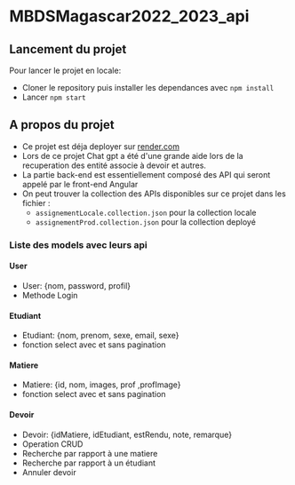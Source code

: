# MBDSMagascar2022_2023_api

## Lancement du projet

Pour lancer le projet en locale:
- Cloner le repository puis installer les dependances avec `npm install`
- Lancer `npm start`

## A propos du projet

- Ce projet est déja deployer sur [render.com](https://mbds-assignement-back-end-api.onrender.com)
- Lors de ce projet Chat gpt a été d'une grande aide lors de la recuperation des entité associe à devoir et autres.
- La partie back-end est essentiellement composé des API qui seront appelé par le front-end Angular
- On peut trouver la collection des APIs disponibles sur ce projet dans les fichier :
  - `assignementLocale.collection.json` pour la collection locale
  - `assignementProd.collection.json` pour la collection deployé

### Liste des models avec leurs api

#### User
- User: {nom, password, profil}
- Methode Login

#### Etudiant
- Etudiant: {nom, prenom, sexe, email, sexe}
- fonction select avec et sans pagination
   
#### Matiere
- Matiere: {id, nom, images, prof ,profImage}
- fonction select avec et sans pagination
    

#### Devoir
- Devoir: {idMatiere, idEtudiant, estRendu, note, remarque}
- Operation CRUD
- Recherche par rapport à une matiere
- Recherche par rapport à un étudiant
- Annuler devoir
    
    
    
    
